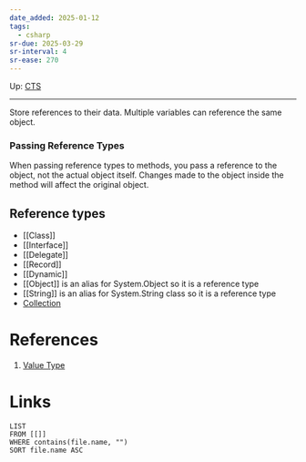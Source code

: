 ```yaml
---
date_added: 2025-01-12
tags:
  - csharp
sr-due: 2025-03-29
sr-interval: 4
sr-ease: 270
---
```

Up: [CTS](CTS.md)
___
 Store references to their data. Multiple variables can reference the same object.
### Passing Reference Types

When passing reference types to methods, you pass a reference to the object, not the actual object itself. Changes made to the object inside the method will affect the original object.
## Reference types
- [[Class]]
- [[Interface]]
- [[Delegate]]
- [[Record]]
- [[Dynamic]]
- [[Object]] is an alias for System.Object so it is a reference type
- [[String]] is an alias for System.String class so it is a reference type
- [Collection](Collection)

# References
 1. [Value Type](Value%20Type.md)
# Links
```dataview
LIST
FROM [[]]
WHERE contains(file.name, "")
SORT file.name ASC
```
